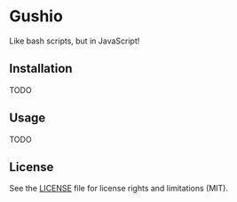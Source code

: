 # Gushio

Like bash scripts, but in JavaScript!

## Installation

TODO

## Usage

TODO

## License

See the [LICENSE](LICENSE.md) file for license rights and limitations (MIT).